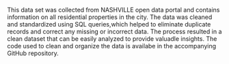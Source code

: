 This data set was collected from NASHVILLE open data portal and contains information on all residential properties in the city.
The data was cleaned and standardized using SQL queries,which helped to eliminate duplicate records and correct any missing or incorrect data.
The process resulted in a clean dataset that can be easily analyzed to provide valuadle insights.
The code used to clean and organize the data is availabe in the accompanying GitHub repository.
